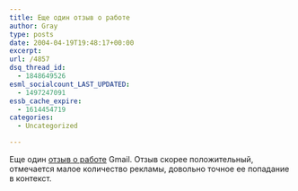 ```yaml
---
title: Еще один отзыв о работе
author: Gray
type: posts
date: 2004-04-19T19:48:17+00:00
excerpt:
url: /4857
dsq_thread_id:
  - 1848649526
esml_socialcount_LAST_UPDATED:
  - 1497247091
essb_cache_expire:
  - 1614454719
categories:
  - Uncategorized

---
```








Еще один <a href="http://www.dmnews.com/cgi-bin/artprevbot.cgi?article_id=27180" target="_blank">отзыв о работе</a> Gmail. Отзыв скорее положительный, отмечается малое количество рекламы, довольно точное ее попадание в контекст.